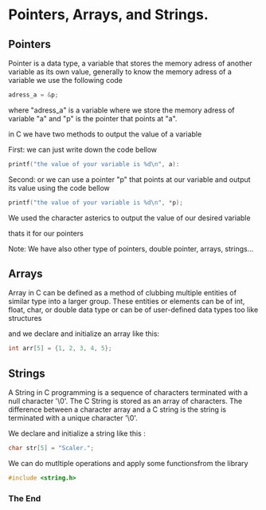# Pointers, Arrays, and Strings.

## Pointers

Pointer is a data type, a variable that stores the memory adress of another variable as its own value, generally to know the memory adress of a variable we use the following code

```c
adress_a = &p;
```
where "adress_a" is a variable where we store the memory adress of variable "a" and "p" is the pointer that points at "a".

in C we have two methods to output the value of a variable

First: we can just write down the  code bellow

```c
printf("the value of your variable is %d\n", a):
```
Second: or we can use a pointer "p" that points at our variable and output its value using the code bellow

```c
printf("the value of your variable is %d\n", *p);
```

We used the character asterics to output the value of our desired variable

thats it for our pointers

Note: We have also other type of pointers, double pointer, arrays, strings...

## Arrays

Array in C can be defined as a method of clubbing multiple entities of similar type into a larger group. These entities or elements can be of int, float, char, or double data type or can be of user-defined data types too like structures

and we declare and initialize an array like this:

```c
int arr[5] = {1, 2, 3, 4, 5};
```

## Strings

A String in C programming is a sequence of characters terminated with a null character '\0'. The C String is stored as an array of characters. The difference between a character array and a C string is the string is terminated with a unique character '\0'.

We declare and initialize a string like this :

```c
char str[5] = "Scaler.";
```
We can do mutltiple operations and apply some functionsfrom the library
```c
#include <string.h>
```

### The End


